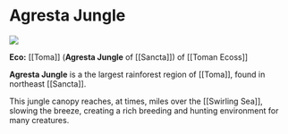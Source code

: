 <!-- wiki-header-section:start -->
# Agresta Jungle


<img src="Agresta Jungle.md"></img>


**Eco:** [[Toma]] (**Agresta Jungle** of [[Sancta]]) of [[Toman Ecoss]] <br> 


**Agresta Jungle** is a the largest rainforest region of [[Toma]], found in northeast [[Sancta]]. 

This jungle canopy reaches, at times, miles over the [[Swirling Sea]], slowing the breeze, creating a rich breeding and hunting environment for many creatures. 







